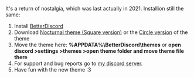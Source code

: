 It's a return of nostalgia, which was last actually in 2021.
Installion still the same:
1. Install [BetterDiscord](https://betterdiscord.net)
2. Download [Nocturnal theme (Square version)](https://github.com/VeivVovi15022007/Nocturnal-Discord-theme/releases/download/O3.0/nocturnal-square.theme.css) or the [Circle version](https://github.com/VeivVovi15022007/Nocturnal-Discord-theme/releases/download/O3.0/nocturnal-circle.theme.css) of the theme
3. Move the theme here: **%APPDATA%\BetterDiscord\themes** or **open discord >settings >themes >open theme folder and move theme file there**
4. For support and bug reports go to [my discord server](https://discord.gg/7GTyYnD7Ke).
5. Have fun with the new theme :3

